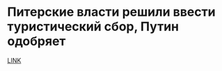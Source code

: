 # Питерские власти решили ввести туристический сбор, Путин одобряет 



[LINK](https://varlamov.ru/3389069.html)